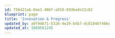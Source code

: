 ```yaml
---
id: f56421ab-0ae1-40bf-a919-83d6ade32c62
blueprint: page
title: 'Innovation & Progress'
updated_by: a9f94671-5326-4e29-b4b7-dc81846f466c
updated_at: 1669561245
---
```

